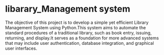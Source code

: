 # libarary_Management system 
The objective of this project is to develop a simple yet efficient Library Management System using Python.This system aims to automate the standard procedures of a traditional library, such as book entry, issuing, returning, and display.It serves as a foundation for more advanced systems that may include user authentication, database integration, and graphical user interfaces.
